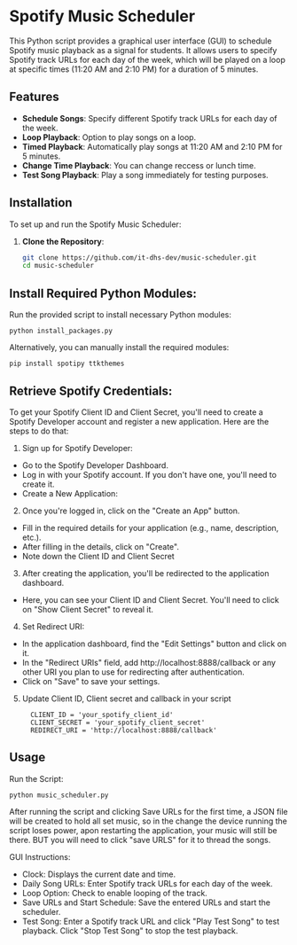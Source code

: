 # Spotify Music Scheduler

This Python script provides a graphical user interface (GUI) to schedule Spotify music playback as a signal for students. It allows users to specify Spotify track URLs for each day of the week, which will be played on a loop at specific times (11:20 AM and 2:10 PM) for a duration of 5 minutes.
## Features

- **Schedule Songs**: Specify different Spotify track URLs for each day of the week.
- **Loop Playback**: Option to play songs on a loop.
- **Timed Playback**: Automatically play songs at 11:20 AM and 2:10 PM for 5 minutes.
- **Change Time Playback**: You can change reccess or lunch time.
- **Test Song Playback**: Play a song immediately for testing purposes.


## Installation

To set up and run the Spotify Music Scheduler:

1. **Clone the Repository**:
   ```sh
   git clone https://github.com/it-dhs-dev/music-scheduler.git
   cd music-scheduler

## Install Required Python Modules:
Run the provided script to install necessary Python modules:

    python install_packages.py

Alternatively, you can manually install the required modules:

    pip install spotipy ttkthemes

## Retrieve Spotify Credentials:
To get your Spotify Client ID and Client Secret, you'll need to create a Spotify Developer account and register a new application. Here are the steps to do that:

1. Sign up for Spotify Developer:

- Go to the Spotify Developer Dashboard.
- Log in with your Spotify account. If you don't have one, you'll need to create it.
- Create a New Application:

2. Once you're logged in, click on the "Create an App" button.
- Fill in the required details for your application (e.g., name, description, etc.).
- After filling in the details, click on "Create".
- Note down the Client ID and Client Secret

3. After creating the application, you'll be redirected to the application dashboard.
- Here, you can see your Client ID and Client Secret. You'll need to click on "Show Client Secret" to reveal it.

4. Set Redirect URI:

- In the application dashboard, find the "Edit Settings" button and click on it.
- In the "Redirect URIs" field, add http://localhost:8888/callback or any other URI you plan to use for redirecting after authentication.
- Click on "Save" to save your settings.

5. Update Client ID, Client secret and callback in your script

         CLIENT_ID = 'your_spotify_client_id'
         CLIENT_SECRET = 'your_spotify_client_secret'
         REDIRECT_URI = 'http://localhost:8888/callback'

## Usage
Run the Script:

    python music_scheduler.py

After running the script and clicking Save URLs for the first time, a JSON file will be created to hold all set music, so in the change the device running the script loses power, apon restarting the application, your music will still be there. BUT you will need to click "save URLS" for it to thread the songs.

GUI Instructions:
- Clock: Displays the current date and time.
- Daily Song URLs: Enter Spotify track URLs for each day of the week.
- Loop Option: Check to enable looping of the track.
- Save URLs and Start Schedule: Save the entered URLs and start the scheduler.
- Test Song: Enter a Spotify track URL and click "Play Test Song" to test playback. Click "Stop Test Song" to stop the test playback.
